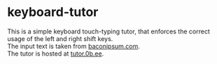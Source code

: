 # keyboard-tutor
This is a simple keyboard touch-typing tutor, that enforces the correct usage of the left and right shift keys.  
The input text is taken from [baconipsum.com](https://baconipsum.com).  
The tutor is hosted at [tutor.0b.ee](https://tutor.0b.ee).
